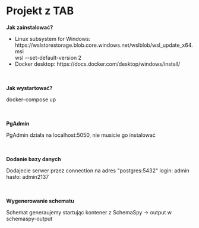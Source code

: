 # Projekt z TAB
<b>Jak zainstalować?</b><br>
  <ul>
      <li>Linux subsystem for Windows: https://wslstorestorage.blob.core.windows.net/wslblob/wsl_update_x64.msi<br>wsl --set-default-version 2</li>
      <li>Docker desktop: https://docs.docker.com/desktop/windows/install/</li>
  </ul><br><br>
<b>Jak wystartować?</b><br>
<p>docker-compose up</p><br><br>
<b>PgAdmin</b><br>
<p>PgAdmin działa na localhost:5050, nie musicie go instalować</p><br><br>
<b>Dodanie bazy danych</b><br>
<p>Dodajecie serwer przez connection na adres "postgres:5432" login: admin hasło: admin2137</p><br><br>
<b>Wygenerowanie schematu</b><br>
<p>Schemat generaujemy startując kontener z SchemaSpy -> output w schemaspy-output</p>

